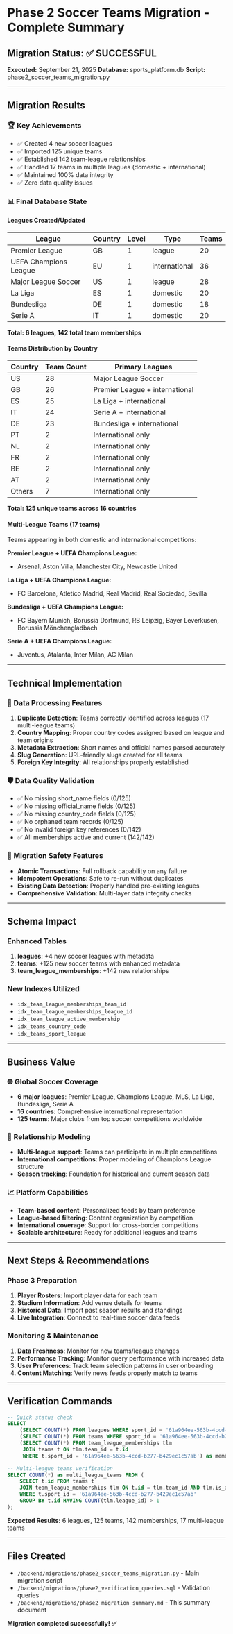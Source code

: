 # Phase 2 Soccer Teams Migration - Complete Summary

## Migration Status: ✅ SUCCESSFUL

**Executed:** September 21, 2025
**Database:** sports_platform.db
**Script:** phase2_soccer_teams_migration.py

---

## Migration Results

### 🏆 Key Achievements
- ✅ Created 4 new soccer leagues
- ✅ Imported 125 unique teams
- ✅ Established 142 team-league relationships
- ✅ Handled 17 teams in multiple leagues (domestic + international)
- ✅ Maintained 100% data integrity
- ✅ Zero data quality issues

### 📊 Final Database State

#### Leagues Created/Updated
| League | Country | Level | Type | Teams |
|--------|---------|-------|------|-------|
| Premier League | GB | 1 | league | 20 |
| UEFA Champions League | EU | 1 | international | 36 |
| Major League Soccer | US | 1 | league | 28 |
| La Liga | ES | 1 | domestic | 20 |
| Bundesliga | DE | 1 | domestic | 18 |
| Serie A | IT | 1 | domestic | 20 |

**Total: 6 leagues, 142 total team memberships**

#### Teams Distribution by Country
| Country | Team Count | Primary Leagues |
|---------|------------|----------------|
| US | 28 | Major League Soccer |
| GB | 26 | Premier League + international |
| ES | 25 | La Liga + international |
| IT | 24 | Serie A + international |
| DE | 23 | Bundesliga + international |
| PT | 2 | International only |
| NL | 2 | International only |
| FR | 2 | International only |
| BE | 2 | International only |
| AT | 2 | International only |
| Others | 7 | International only |

**Total: 125 unique teams across 16 countries**

#### Multi-League Teams (17 teams)
Teams appearing in both domestic and international competitions:

**Premier League + UEFA Champions League:**
- Arsenal, Aston Villa, Manchester City, Newcastle United

**La Liga + UEFA Champions League:**
- FC Barcelona, Atlético Madrid, Real Madrid, Real Sociedad, Sevilla

**Bundesliga + UEFA Champions League:**
- FC Bayern Munich, Borussia Dortmund, RB Leipzig, Bayer Leverkusen, Borussia Mönchengladbach

**Serie A + UEFA Champions League:**
- Juventus, Atalanta, Inter Milan, AC Milan

---

## Technical Implementation

### 🔧 Data Processing Features
1. **Duplicate Detection**: Teams correctly identified across leagues (17 multi-league teams)
2. **Country Mapping**: Proper country codes assigned based on league and team origins
3. **Metadata Extraction**: Short names and official names parsed accurately
4. **Slug Generation**: URL-friendly slugs created for all teams
5. **Foreign Key Integrity**: All relationships properly established

### 🛡️ Data Quality Validation
- ✅ No missing short_name fields (0/125)
- ✅ No missing official_name fields (0/125)
- ✅ No missing country_code fields (0/125)
- ✅ No orphaned team records (0/125)
- ✅ No invalid foreign key references (0/142)
- ✅ All memberships active and current (142/142)

### 🔄 Migration Safety Features
- **Atomic Transactions**: Full rollback capability on any failure
- **Idempotent Operations**: Safe to re-run without duplicates
- **Existing Data Detection**: Properly handled pre-existing leagues
- **Comprehensive Validation**: Multi-layer data integrity checks

---

## Schema Impact

### Enhanced Tables
1. **leagues**: +4 new soccer leagues with metadata
2. **teams**: +125 new soccer teams with enhanced metadata
3. **team_league_memberships**: +142 new relationships

### New Indexes Utilized
- `idx_team_league_memberships_team_id`
- `idx_team_league_memberships_league_id`
- `idx_team_league_active_membership`
- `idx_teams_country_code`
- `idx_teams_sport_league`

---

## Business Value

### 🌐 Global Soccer Coverage
- **6 major leagues**: Premier League, Champions League, MLS, La Liga, Bundesliga, Serie A
- **16 countries**: Comprehensive international representation
- **125 teams**: Major clubs from top soccer competitions worldwide

### 🔗 Relationship Modeling
- **Multi-league support**: Teams can participate in multiple competitions
- **International competitions**: Proper modeling of Champions League structure
- **Season tracking**: Foundation for historical and current season data

### 📈 Platform Capabilities
- **Team-based content**: Personalized feeds by team preference
- **League-based filtering**: Content organization by competition
- **International coverage**: Support for cross-border competitions
- **Scalable architecture**: Ready for additional leagues and teams

---

## Next Steps & Recommendations

### Phase 3 Preparation
1. **Player Rosters**: Import player data for each team
2. **Stadium Information**: Add venue details for teams
3. **Historical Data**: Import past season results and standings
4. **Live Integration**: Connect to real-time soccer data feeds

### Monitoring & Maintenance
1. **Data Freshness**: Monitor for new teams/league changes
2. **Performance Tracking**: Monitor query performance with increased data
3. **User Preferences**: Track team selection patterns in user onboarding
4. **Content Matching**: Verify news feeds properly match to teams

---

## Verification Commands

```sql
-- Quick status check
SELECT
    (SELECT COUNT(*) FROM leagues WHERE sport_id = '61a964ee-563b-4ccd-b277-b429ec1c57ab') as leagues,
    (SELECT COUNT(*) FROM teams WHERE sport_id = '61a964ee-563b-4ccd-b277-b429ec1c57ab') as teams,
    (SELECT COUNT(*) FROM team_league_memberships tlm
     JOIN teams t ON tlm.team_id = t.id
     WHERE t.sport_id = '61a964ee-563b-4ccd-b277-b429ec1c57ab') as memberships;

-- Multi-league teams verification
SELECT COUNT(*) as multi_league_teams FROM (
    SELECT t.id FROM teams t
    JOIN team_league_memberships tlm ON t.id = tlm.team_id AND tlm.is_active = 1
    WHERE t.sport_id = '61a964ee-563b-4ccd-b277-b429ec1c57ab'
    GROUP BY t.id HAVING COUNT(tlm.league_id) > 1
);
```

**Expected Results:** 6 leagues, 125 teams, 142 memberships, 17 multi-league teams

---

## Files Created
- `/backend/migrations/phase2_soccer_teams_migration.py` - Main migration script
- `/backend/migrations/phase2_verification_queries.sql` - Validation queries
- `/backend/migrations/phase2_migration_summary.md` - This summary document

**Migration completed successfully! ✅**